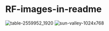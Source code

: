 # RF-images-in-readme

![table-2559952_1920](https://user-images.githubusercontent.com/32280473/43679580-f39b1864-97db-11e8-96ca-6891bebeeb90.jpg)
![sun-valley-1024x768](https://user-images.githubusercontent.com/32280473/43679556-9a3b90dc-97db-11e8-8039-8f8cfa80a16a.jpg)
